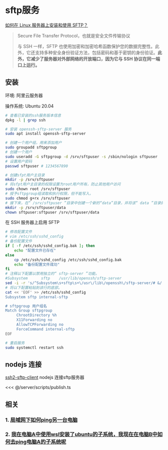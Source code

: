 # sftp服务

[如何在 Linux 服务器上安装和使用 SFTP？](https://zhuanlan.zhihu.com/p/494150542)

> Secure File Transfer Protocol，也就是安全文件传输协议
>
> 与 SSH 一样，SFTP 也使用加密和加密哈希函数保护您的数据完整性。此外，它还支持多种安全身份验证方法，包括密码和基于密钥的身份验证。**此外，它减少了服务器对外部网络的开放端口，因为它与 SSH 协议在同一端口上运行。**

## 安装

环境: 阿里云服务器

操作系统: Ubuntu 20.04

```sh
# 查看已安装的ssh服务版本信息
dpkg -l | grep ssh

# 安装 openssh-sftp-server 服务
sudo apt install openssh-sftp-server

# 创建一个用户组，用来添加用户
sudo groupadd sftpgroup
# 创建一个用户
sudo useradd -G sftpgroup -d /srv/sftpuser -s /sbin/nologin sftpuser
# 设置用户密码
passwd sftpuser # 1234567890

# 创建sfpt用户主目录
mkdir -p /srv/sftpuser
# 将sfpt用户主目录的权限设置为root用户所有，防止其他用户访问
sudo chown root /srv/sftpuser
# 授予sftpgroup组读取和执行权限，但不能写入。
sudo chmod g+rx /srv/sftpuser
# 接下来，在“ /srv/sftpuser ”目录中创建一个新的“data”目录，并将该“ data ”目录的所有权更改为用户“ sftpuser ”。
mkdir -p /srv/sftpuser/data 
chown sftpuser:sftpuser /srv/sftpuser/data
```
在 SSH 服务器上启用 SFTP

```bash
# 修改配置文件
# vim /etc/ssh/sshd_config
# 备份配置文件
if [ -f /etc/ssh/sshd_config.bak ]; then
    echo "配置文件已存在"
else
    cp /etc/ssh/sshd_config /etc/ssh/sshd_config.bak
    echo "备份配置文件成功"
fi
# 注释以下配置以禁用独立的“ sftp-server ”功能。
#Subsystem      sftp    /usr/lib/openssh/sftp-server
sed -i -r 's/^Subsystem\s+sftp\s+\/usr\/lib\/openssh\/sftp-server/# &/' /etc/ssh/sshd_config.bak1
# 将以下配置粘贴到该行的底部。
cat << 'EOF' >> /etc/ssh/sshd_config
Subsystem sftp internal-sftp

# sftpgroup 用户组名
Match Group sftpgroup
     ChrootDirectory %h
     X11Forwarding no
     AllowTCPForwarding no
     ForceCommand internal-sftp
EOF

# 重启服务
sudo systemctl restart ssh
```

## nodejs 连接

[ssh2-sftp-client](https://www.npmjs.com/package/ssh2-sftp-client) nodejs 连接sftp服务器

<<< @/server/scripts/publish.ts


## 相关

### 1. [局域网下如何ping另一台电脑](../../others/others.md#局域网下如何ping另一台电脑)

### 2. [我在电脑A中使用wsl安装了ubuntu的子系统，我现在在电脑B中如何去ping电脑A的子系统呢](../../others/others.md#我在电脑a中使用wsl安装了ubuntu的子系统我现在在电脑b中如何去ping电脑a的子系统呢)
